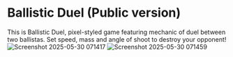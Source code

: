 # Ballistic Duel (Public version)

This is Ballistic Duel, pixel-styled game featuring mechanic of duel between two ballistas.
Set speed, mass and angle of shoot to destroy your opponent!
![Screenshot 2025-05-30 071417](https://github.com/user-attachments/assets/f57b1d91-4535-4b66-b6b0-ac5f6772a45c)
![Screenshot 2025-05-30 071459](https://github.com/user-attachments/assets/41367258-7b77-4080-9760-19251bacfd8f)
